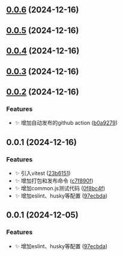 ## [0.0.6](https://github.com/MuyianKing/utils/compare/v0.0.5...v0.0.6) (2024-12-16)



## [0.0.5](https://github.com/MuyianKing/utils/compare/v0.0.4...v0.0.5) (2024-12-16)



## [0.0.4](https://github.com/MuyianKing/utils/compare/v0.0.3...v0.0.4) (2024-12-16)



## [0.0.3](https://github.com/MuyianKing/utils/compare/v0.0.2...v0.0.3) (2024-12-16)



## [0.0.2](https://github.com/MuyianKing/utils/compare/v0.0.1...v0.0.2) (2024-12-16)


### Features

* :sparkles: 增加自动发布的github action ([b0a9279](https://github.com/MuyianKing/utils/commit/b0a92792cb123f1c40354dde67c56fafaa595a22))



## 0.0.1 (2024-12-16)


### Features

* :sparkles: 引入vitest ([23b6151](https://github.com/MuyianKing/utils/commit/23b61515d35bfbc8ccf1b1d9d90a34799cf4253d))
* :sparkles: 增加打包和发布命令 ([c7f890f](https://github.com/MuyianKing/utils/commit/c7f890f6b9d484d7514026ecc465622c7fba1203))
* :sparkles: 增加common.js测试代码 ([0f8bc4f](https://github.com/MuyianKing/utils/commit/0f8bc4fd18255dc7171e12a509d0c566295dadc1))
* :sparkles: 增加eslint、husky等配置 ([97ecbda](https://github.com/MuyianKing/utils/commit/97ecbdaf8b0f37116353fbda89937d57e23774df))



## 0.0.1 (2024-12-05)


### Features

* :sparkles: 增加eslint、husky等配置 ([97ecbda](https://github.com/MuyianKing/utils/commit/97ecbdaf8b0f37116353fbda89937d57e23774df))



